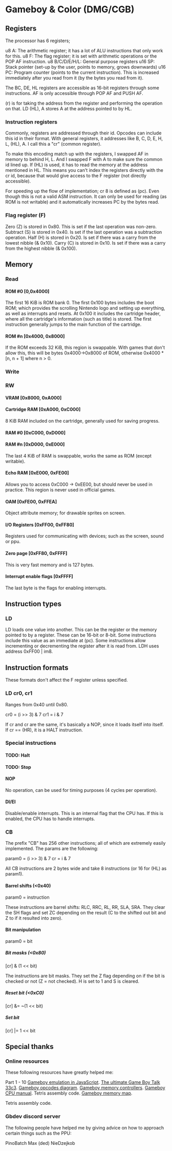# Gameboy & Color (DMG/CGB)

## Registers

The processor has 6 registers;

u8 A: The arithmetic register; it has a lot of ALU instructions that only work for this.
u8 F: The flag register; it is set with arithmetic operations or the POP AF instruction. 
u8 B/C/D/E/H/L: General purpose registers
u16 SP: Stack pointer (set-up by the user, points to memory, grows downwards)
u16 PC: Program counter (points to the current instruction). This is increased immediately after you read from it (by the bytes you read from it).

The BC, DE, HL registers are accessible as 16-bit registers through some instructions. AF is only accessible through POP AF and PUSH AF. 

(r) is for taking the address from the register and performing the operation on that. LD (HL), A stores A at the address pointed to by HL.

### Instruction registers

Commonly, registers are addressed through their id. Opcodes can include this id in their format. With general registers, it addresses like B, C, D, E, H, L, (HL), A. I call this a "cr" (common register).

To make this encoding match up with the registers, I swapped AF in memory to behind H, L. And I swapped F with A to make sure the common id lined up. If (HL) is used, it has to read the memory at the address mentioned in HL. This means you can't index the registers directly with the cr id, because that would give access to the F register (not directly accessible). 

For speeding up the flow of implementation; cr 8 is defined as (pc). Even though this is not a valid ASM instruction. It can only be used for reading (as ROM is not writable) and it automatically increases PC by the bytes read.

### Flag register (F)

Zero (Z) is stored in 0x80. This is set if the last operation was non-zero.
Subtract (S) is stored in 0x40. Is set if the last operation was a subtraction operation.
Half (H) is stored in 0x20. Is set if there was a carry from the lowest nibble (& 0x10).
Carry (C) is stored in 0x10. Is set if there was a carry from the highest nibble (& 0x100).

## Memory

### Read

#### ROM #0 [0,0x4000]

The first 16 KiB is ROM bank 0. The first 0x100 bytes includes the boot ROM; which provides the scrolling Nintendo logo and setting up everything, as well as interrupts and resets. At 0x100 it includes the cartridge header, where all the cartridge's information (such as title) is stored. The first instruction generally jumps to the main function of the cartridge. 

#### ROM #n [0x4000, 0x8000]

If the ROM exceeds 32 KiB, this region is swappable. With games that don't allow this, this will be bytes 0x4000->0x8000 of ROM, otherwise 0x4000 * [n, n + 1] where n > 0.

### Write



### RW

#### VRAM [0x8000, 0xA000]

#### Cartridge RAM [0xA000, 0xC000]

8 KiB RAM included on the cartridge, generally used for saving progress.

#### RAM #0 [0xC000, 0xD000]

#### RAM #n [0xD000, 0xE000]

The last 4 KiB of RAM is swappable, works the same as ROM (except writable).

#### Echo RAM [0xE000, 0xFE00]

Allows you to access 0xC000 -> 0xEE00, but should never be used in practice. This region is never used in official games.

#### OAM [0xFE00, 0xFFEA]

Object attribute memory; for drawable sprites on screen.

#### I/O Registers [0xFF00, 0xFF80]

Registers used for communicating with devices; such as the screen, sound or ppu.

#### Zero page [0xFF80, 0xFFFF]

This is very fast memory and is 127 bytes.

#### Interrupt enable flags [0xFFFF]

The last byte is the flags for enabling interrupts.



## Instruction types

### LD

LD loads one value into another. This can be the register or the memory pointed to by a register. These can be 16-bit or 8-bit. Some instructions include this value as an immediate at (pc). Some instructions allow incrementing or decrementing the register after it is read from. LDH uses address 0xFF00 | im8.

## Instruction formats

These formats don't affect the F register unless specified.

### LD cr0, cr1

Ranges from 0x40 until 0x80.

cr0 = (i >> 3) & 7
cr1 = i & 7

If cr and cr are the same, it's basically a NOP, since it loads itself into itself. If cr == (HR), it is a HALT instruction.

### Special instructions

#### TODO: Halt

#### TODO: Stop

#### NOP

No operation, can be used for timing purposes (4 cycles per operation).

#### DI/EI

Disable/enable interrupts. This is an internal flag that the CPU has. If this is enabled, the CPU has to handle interrupts.

### CB

The prefix "CB" has 256 other instructions; all of which are extremely easily implemented. The params are the following:

param0 = (i >> 3) & 7
cr = i & 7

All CB instructions are 2 bytes wide and take 8 instructions (or 16 for (HL) as param1).

#### Barrel shifts (<0x40)

param0 = instruction

These instructions are barrel shifts: RLC, RRC, RL, RR, SLA, SRA. They clear the SH flags and set ZC depending on the result (C to the shifted out bit and Z to if it resulted into zero).

#### Bit manipulation

param0 = bit

##### Bit masks (<0x80)

[cr] & (1 << bit)

The instructions are bit masks. They set the Z flag depending on if the bit is checked or not (Z = not checked). H is set to 1 and S is cleared.

##### Reset bit (<0xC0)

[cr] &= ~(1 << bit)

##### Set bit

[cr] |= 1 << bit



## Special thanks

### Online resources

These following resources have greatly helped me:

Part 1 - 10 [Gameboy emulation  in JavaScript](http://imrannazar.com/GameBoy-Emulation-in-JavaScript:-The-CPU).
[The ultimate Game Boy Talk 33c3](https://www.youtube.com/watch?v=HyzD8pNlpwI).
[Gameboy opcodes diagram](http://techgate.fr/gb-doc/gameboy-opcodes.html).
[Gameboy memory controllers](http://gbdev.gg8.se/wiki/articles/Memory_Bank_Controllers).
[Gameboy CPU manual](http://marc.rawer.de/Gameboy/Docs/GBCPUman.pdf).
Tetris assembly code.
[Gameboy memory map](http://gameboy.mongenel.com/dmg/asmmemmap.html).

Tetris assembly code.

### Gbdev discord server

The following people have helped me by giving advice on how to approach certain things such as the PPU:

PinoBatch
Max (ded)
NieDzejkob